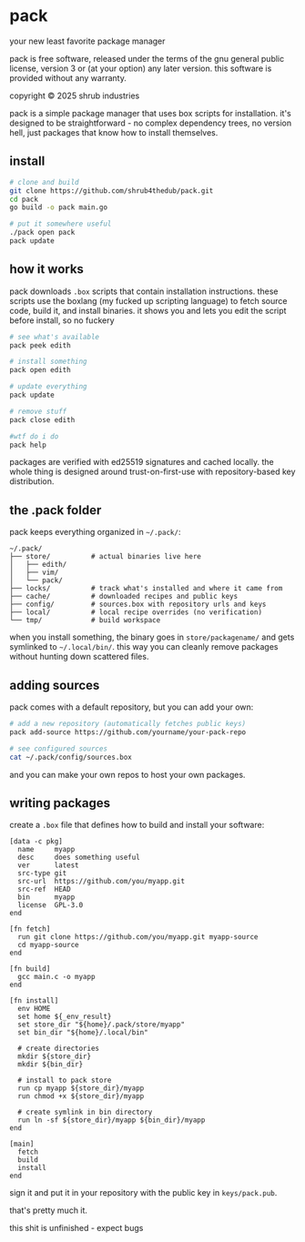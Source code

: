 # pack
your new least favorite package manager

pack is free software, released under the terms of the
gnu general public license, version 3 or (at your option) any later version.
this software is provided without any warranty.

copyright © 2025 shrub industries


pack is a simple package manager that uses box scripts for installation. it's designed to be straightforward - no complex dependency trees, no version hell, just packages that know how to install themselves.

## install

```bash
# clone and build
git clone https://github.com/shrub4thedub/pack.git
cd pack
go build -o pack main.go

# put it somewhere useful
./pack open pack
pack update


```

## how it works

pack downloads `.box` scripts that contain installation instructions. these scripts use the boxlang (my fucked up scripting language) to fetch source code, build it, and install binaries. it shows you and lets you edit the script before install, so no fuckery

```bash
# see what's available
pack peek edith

# install something
pack open edith

# update everything
pack update

# remove stuff
pack close edith

#wtf do i do
pack help
```

packages are verified with ed25519 signatures and cached locally. the whole thing is designed around trust-on-first-use with repository-based key distribution.

## the .pack folder

pack keeps everything organized in `~/.pack/`:

```
~/.pack/
├── store/          # actual binaries live here
│   ├── edith/
│   ├── vim/
│   └── pack/
├── locks/          # track what's installed and where it came from
├── cache/          # downloaded recipes and public keys
├── config/         # sources.box with repository urls and keys
├── local/          # local recipe overrides (no verification)
└── tmp/            # build workspace
```

when you install something, the binary goes in `store/packagename/` and gets symlinked to `~/.local/bin/`. this way you can cleanly remove packages without hunting down scattered files.

## adding sources

pack comes with a default repository, but you can add your own:

```bash
# add a new repository (automatically fetches public keys)
pack add-source https://github.com/yourname/your-pack-repo

# see configured sources
cat ~/.pack/config/sources.box
```
and you can make your own repos to host your own packages.
## writing packages

create a `.box` file that defines how to build and install your software:

```box
[data -c pkg]
  name     myapp
  desc     does something useful
  ver      latest
  src-type git
  src-url  https://github.com/you/myapp.git
  src-ref  HEAD
  bin      myapp
  license  GPL-3.0
end

[fn fetch]
  run git clone https://github.com/you/myapp.git myapp-source
  cd myapp-source
end

[fn build]
  gcc main.c -o myapp 
end

[fn install]
  env HOME
  set home ${_env_result}
  set store_dir "${home}/.pack/store/myapp"
  set bin_dir "${home}/.local/bin"
  
  # create directories
  mkdir ${store_dir}
  mkdir ${bin_dir}
  
  # install to pack store
  run cp myapp ${store_dir}/myapp
  run chmod +x ${store_dir}/myapp
  
  # create symlink in bin directory
  run ln -sf ${store_dir}/myapp ${bin_dir}/myapp
end

[main]
  fetch
  build
  install
end
```

sign it and put it in your repository with the public key in `keys/pack.pub`.

that's pretty much it.

this shit is unfinished - expect bugs
